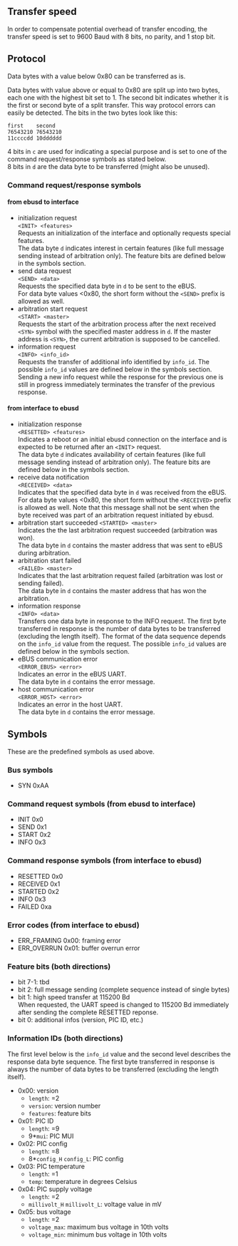 ## Transfer speed

In order to compensate potential overhead of transfer encoding, the transfer speed is set to 9600 Baud with 8 bits, no parity, and 1 stop bit.


## Protocol
Data bytes with a value below 0x80 can be transferred as is.

Data bytes with value above or equal to 0x80 are split up into two bytes, each one with the highest bit set to 1.
The second bit indicates whether it is the first or second byte of a split transfer. This way protocol errors can easily be detected.
The bits in the two bytes look like this:

```
first    second
76543210 76543210
11ccccdd 10dddddd
```
4 bits in `c` are used for indicating a special purpose and is set to one of the command request/response symbols as stated below.  
8 bits in `d` are the data byte to be transferred (might also be unused).

### Command request/response symbols

#### from ebusd to interface
 * initialization request  
   `<INIT> <features>`  
   Requests an initialization of the interface and optionally requests special features.  
   The data byte `d` indicates interest in certain features (like full message sending instead of arbitration only).
   The feature bits are defined below in the symbols section.
 * send data request  
   `<SEND> <data>`  
   Requests the specified data byte in `d` to be sent to the eBUS.  
   For data byte values <0x80, the short form without the `<SEND>` prefix is allowed as well.
 * arbitration start request  
   `<START> <master>`  
   Requests the start of the arbitration process after the next received `<SYN>` symbol with the specified master address in `d`.
   If the master address is `<SYN>`, the current arbitration is supposed to be cancelled.
 * information request  
  `<INFO> <info_id>`  
   Requests the transfer of additional info identified by `info_id`.
   The possible `info_id` values are defined below in the symbols section.
   Sending a new info request while the response for the previous one is still in progress immediately terminates the
   transfer of the previous response.

#### from interface to ebusd
  * initialization response  
    `<RESETTED> <features>`  
    Indicates a reboot or an initial ebusd connection on the interface and is expected to be returned after an `<INIT`> request.  
    The data byte `d` indicates availability of certain features (like full message sending instead of arbitration only).
    The feature bits are defined below in the symbols section.
  * receive data notification  
    `<RECEIVED> <data>`  
    Indicates that the specified data byte in `d` was received from the eBUS.  
    For data byte values <0x80, the short form without the `<RECEIVED>` prefix is allowed as well.
    Note that this message shall not be sent when the byte received was part of an arbitration request initiated by ebusd.
  * arbitration start succeeded
    `<STARTED> <master>`  
    Indicates the the last arbitration request succeeded (arbitration was won).  
    The data byte in `d` contains the master address that was sent to eBUS during arbitration.
  * arbitration start failed  
    `<FAILED> <master>`  
    Indicates that the last arbitration request failed (arbitration was lost or sending failed).  
    The data byte in `d` contains the master address that has won the arbitration.
  * information response  
    `<INFO> <data>`  
    Transfers one data byte in response to the INFO request. The first byte transferred in response is the number of
    data bytes to be transferred (excluding the length itself). The format of the data sequence depends on the `info_id`
    value from the request.
    The possible `info_id` values are defined below in the symbols section.
  * eBUS communication error  
    `<ERROR_EBUS> <error>`  
    Indicates an error in the eBUS UART.  
    The data byte in `d` contains the error message.
  * host communication error  
    `<ERROR_HOST> <error>`  
    Indicates an error in the host UART.  
    The data byte in `d` contains the error message.


## Symbols

These are the predefined symbols as used above.

### Bus symbols
 * SYN 0xAA

### Command request symbols (from ebusd to interface)
 * INIT 0x0
 * SEND 0x1
 * START 0x2
 * INFO 0x3

### Command response symbols (from interface to ebusd)
 * RESETTED 0x0
 * RECEIVED 0x1
 * STARTED 0x2
 * INFO 0x3
 * FAILED 0xa

### Error codes (from interface to ebusd)
 * ERR_FRAMING 0x00: framing error
 * ERR_OVERRUN 0x01: buffer overrun error

### Feature bits (both directions)
 * bit 7-1: tbd
 * bit 2: full message sending (complete sequence instead of single bytes)
 * bit 1: high speed transfer at 115200 Bd  
   When requested, the UART speed is changed to 115200 Bd immediately after sending the complete RESETTED reponse.
 * bit 0: additional infos (version, PIC ID, etc.)

### Information IDs (both directions)
The first level below is the `info_id` value and the second level describes the response data byte sequence.
The first byte transferred in response is always the number of data bytes to be transferred (excluding the length itself).
 * 0x00: version  
   * `length`: =2
   * `version`: version number
   * `features`: feature bits
 * 0x01: PIC ID
   * `length`: =9
   * 9*`mui`: PIC MUI
 * 0x02: PIC config
   * `length`: =8
   * 8*`config_H` `config_L`: PIC config
 * 0x03: PIC temperature
   * `length`: =1
   * `temp`: temperature in degrees Celsius
 * 0x04: PIC supply voltage
   * `length`: =2
   * `millivolt_H` `millivolt_L`: voltage value in mV
 * 0x05: bus voltage
   * `length`: =2
   * `voltage_max`: maximum bus voltage in 10th volts
   * `voltage_min`: minimum bus voltage in 10th volts

